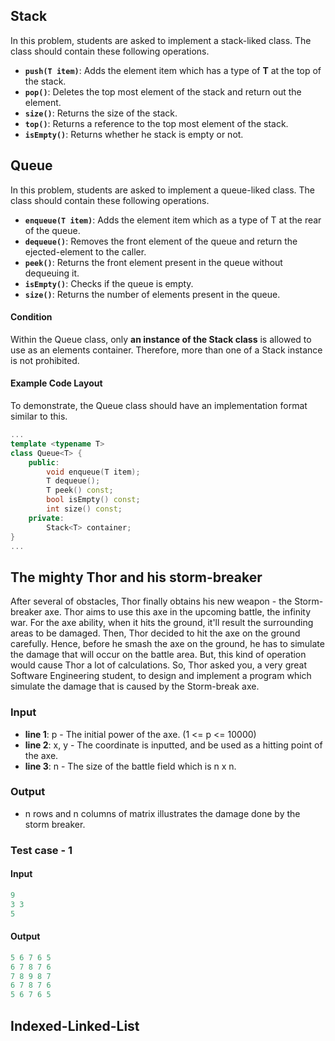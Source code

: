 ## Stack

In this problem, students are asked to implement a stack-liked class. 
The class should contain these following operations.

- **```push(T item)```**: Adds the element item which has a type of **T** at the top of the stack.
- **```pop()```**: Deletes the top most element of the stack and return out the element.
- **```size()```**: Returns the size of the stack.
- **```top()```**: Returns a reference to the top most element of the stack.
- **```isEmpty()```**: Returns whether he stack is empty or not. 

## Queue

In this problem, students are asked to implement a queue-liked class.
The class should contain these following operations.

- **```enqueue(T item)```**: Adds the element item which as a type of T at the rear of the queue. 
- **```dequeue()```**: Removes the front element of the queue and return the ejected-element to the caller.
- **```peek()```**: Returns the front element present in the queue without dequeuing it.
- **```isEmpty()```**: Checks if the queue is empty.
- **```size()```**: Returns the number of elements present in the queue.

#### Condition
Within the Queue class, only **an instance of the Stack class** is allowed to use as an 
elements container. Therefore, more than one of a Stack instance is not prohibited.  

#### Example Code Layout
To demonstrate, the Queue class should have an implementation format similar to this.

```cpp
...
template <typename T>
class Queue<T> {
    public:
        void enqueue(T item);
        T dequeue();
        T peek() const;
        bool isEmpty() const;
        int size() const;
    private:
        Stack<T> container;
}
...
```

## The mighty Thor and his storm-breaker
After several of obstacles, Thor finally obtains his new weapon - the Storm-breaker axe.
Thor aims to use this axe in the upcoming battle, the infinity war. For the axe ability, when it hits
the ground, it'll result the surrounding areas to be damaged. Then, Thor decided to hit the axe on the ground carefully.
Hence, before he smash the axe on the ground, he has to simulate the damage that will occur on the battle area.
But, this kind of operation would cause Thor a lot of calculations. So, Thor asked you, a very great Software Engineering student, to design and implement a program which simulate the damage that is caused by the Storm-break axe.

### Input
- **line 1**: p - The initial power of the axe. (1 <= p <= 10000)
- **line 2**: x, y - The coordinate is inputted, and be used as a hitting point of the axe. 
- **line 3**: n - The size of the battle field which is n x n.
 
### Output
- n rows and n columns of matrix illustrates the damage done by the storm breaker.

### Test case - 1
#### Input
```cpp
9
3 3
5
``` 

#### Output
```cpp
5 6 7 6 5
6 7 8 7 6
7 8 9 8 7
6 7 8 7 6
5 6 7 6 5 
```

## Indexed-Linked-List




